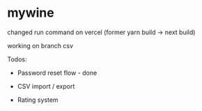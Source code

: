 # mywine

changed run command on vercel (former yarn build -> next build)

working on branch csv

Todos: 

- Password reset flow - done

- CSV import / export

- Rating system
